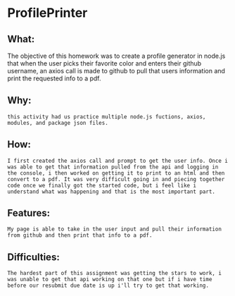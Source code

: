 # ProfilePrinter
## What: 
  The objective of this homework was to create a profile generator in node.js that when the user picks their favorite color and enters their github username, an axios call is made to github to pull that users information and print the requested info to a pdf.

## Why:
    this activity had us practice multiple node.js fuctions, axios, modules, and package json files. 

## How:
    I first created the axios call and prompt to get the user info. Once i was able to get that information pulled from the api and logging in the console, i then worked on getting it to print to an html and then convert to a pdf. It was very difficult going in and piecing together code once we finally got the started code, but i feel like i understand what was happening and that is the most important part. 

## Features:
    My page is able to take in the user input and pull their information from github and then print that info to a pdf.

## Difficulties:
    The hardest part of this assignment was getting the stars to work, i was unable to get that api working on that one but if i have time before our resubmit due date is up i'll try to get that working. 